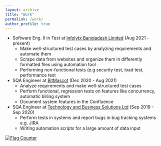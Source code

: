 ```yaml
---
layout: archive
title: "Work"
permalink: /work/
author_profile: true
---
```



* Software Eng. II in Test at <a href="https://www.infolytx.com/" target="_blank">Infolytx Bangladesh Limited</a> (Aug 2021 - present) <br>
  - Make well-structured test cases by analyzing requirements and automate them 
  - Scrape data from websites and organize them in differently formatted files using automation tool 
  - Performing non-functional tests (e.g security test, load test, performance test 
* SQA Engineer at <a href="https://www.bitmascot.com/" target="_blank">BitMascot</a>  (Dec 2020 - Aug 2021)
  - Analyze requirements and make well-structured test cases <br>
  - Perform functional, regression tests on features like concurrency, automatic billing system <br>
  - Document system features in the Confluence <br>
* SQA Engineer at <a href="http://tecbsl.com/" target="_blank">Technology and Business Solutions Ltd</a> (Sep 2019 - Sep 2020) <br>
  - Perform tests in systems and report bugs in bug tracking systems e.g. JIRA
  - Writing automation scripts for a large amount of data input


<a href="https://info.flagcounter.com/hhcY"><img src="https://s11.flagcounter.com/count2/hhcY/bg_FFFFFF/txt_000000/border_CCCCCC/columns_2/maxflags_10/viewers_0/labels_0/pageviews_0/flags_0/percent_0/" alt="Flag Counter" border="0"></a>



